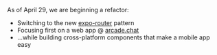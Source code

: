 As of April 29, we are beginning a refactor:

- Switching to the new [expo-router](https://expo.github.io/router/docs) pattern
- Focusing first on a web app @ [arcade.chat](https://arcade.chat)
- ...while building cross-platform components that make a mobile app easy
